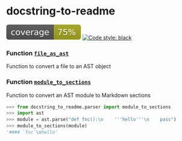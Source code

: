 # docstring-to-readme
![coverage](images/coverage.svg)
[![Code style: black](https://img.shields.io/badge/code%20style-black-000000.svg)](https://github.com/psf/black)

### Function [`file_as_ast`](./docstring_to_readme/parser.py#L8)
Function to convert a file to an AST object

### Function [`module_to_sections`](./docstring_to_readme/parser.py#L18)
Function to convert an AST module to Markdown sections

```python
>>> from docstring_to_readme.parser import module_to_sections
>>> import ast
>>> module = ast.parse("def fnc():\n    '''hello'''\n    pass")
>>> module_to_sections(module)
'#### `fnc`\nhello'
```
